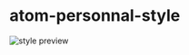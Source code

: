 # atom-personnal-style

![style preview](https://i.gyazo.com/60e25afa8e59270f88824cf145fdbf9b.gif "style preview :D")

